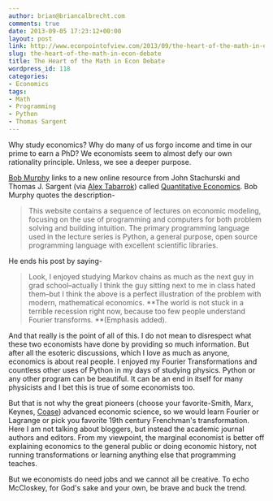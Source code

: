```yaml
---
author: brian@briancalbrecht.com
comments: true
date: 2013-09-05 17:23:12+00:00
layout: post
link: http://www.econpointofview.com/2013/09/the-heart-of-the-math-in-econ-debate/
slug: the-heart-of-the-math-in-econ-debate
title: The Heart of the Math in Econ Debate
wordpress_id: 118
categories:
- Economics
tags:
- Math
- Programming
- Python
- Thomas Sargent
---
```


Why study economics? Why do many of us forgo income and time in our prime to earn a PhD? We economists seem to almost defy our own rationality principle. Unless, we see a deeper purpose.

[Bob Murphy](http://consultingbyrpm.com/blog/2013/09/more-on-mathematical-economic-modeling.html) links to a new online resource from John Stachurski and Thomas J. Sargent (via [Alex Tabarrok](http://marginalrevolution.com/marginalrevolution/2013/09/quantitative-economics.html)) called [Quantitative Economics](http://quant-econ.net/index.html). Bob Murphy quotes the description-



<blockquote>This website contains a sequence of lectures on economic modeling, focusing on the use of programming and computers for both problem solving and building intuition. The primary programming language used in the lecture series is Python, a general purpose, open source programming language with excellent scientific libraries.
</blockquote>



He ends his post by saying-



<blockquote>Look, I enjoyed studying Markov chains as much as the next guy in grad school–actually I think the guy sitting next to me in class hated them–but I think the above is a perfect illustration of the problem with modern, mathematical economics. **The world is not stuck in a terrible recession right now, because too few people understand Fourier transforms. **(Emphasis added).</blockquote>



And that really is the point of all of this. I do not mean to disrespect what these two economists have done by providing so much information. But after all the esoteric discussions, which I love as much as anyone, economics is about real people. I enjoyed my Fourier Transformations and countless other uses of Python in my days of studying physics. Python or any other program can be beautiful. It can be an end in itself for many physicists and I bet this is true of some economists too.

But that is not why the great pioneers (choose your favorite-Smith, Marx, Keynes, [Coase](http://econpointofview.com/2013/09/04/ronald-coase-1910-2013-a-small-tribute/)) advanced economic science, so we would learn Fourier or Lagrange or pick you favorite 19th century Frenchman's transformation. Here I am not talking about bloggers, but instead the academic journal authors and editors. From my viewpoint, the marginal economist is better off explaining economics to the general public or doing economic history, not running transformations or learning anything else that programming teaches.

But we economists do need jobs and we cannot all be creative. To echo McCloskey, for God's sake and your own, be brave and buck the trend.
